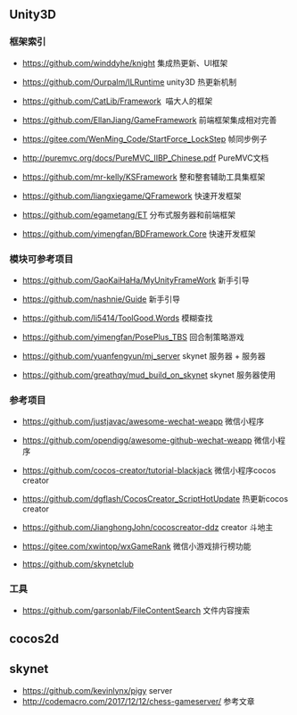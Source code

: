 

## Unity3D
### 框架索引
* https://github.com/winddyhe/knight 集成热更新、UI框架

* https://github.com/Ourpalm/ILRuntime unity3D 热更新机制

* https://github.com/CatLib/Framework  喵大人的框架

* https://github.com/EllanJiang/GameFramework 前端框架集成相对完善

* https://gitee.com/WenMing_Code/StartForce_LockStep 帧同步例子

* http://puremvc.org/docs/PureMVC_IIBP_Chinese.pdf PureMVC文档

* https://github.com/mr-kelly/KSFramework 整和整套辅助工具集框架

* https://github.com/liangxiegame/QFramework 快速开发框架

* https://github.com/egametang/ET 分布式服务器和前端框架

* https://github.com/yimengfan/BDFramework.Core 快速开发框架

### 模块可参考项目
* https://github.com/GaoKaiHaHa/MyUnityFrameWork 新手引导

* https://github.com/nashnie/Guide 新手引导

* https://github.com/li5414/ToolGood.Words  模糊查找

* https://github.com/yimengfan/PosePlus_TBS 回合制策略游戏

* https://github.com/yuanfengyun/mj_server skynet 服务器 + 服务器

* https://github.com/greathqy/mud_build_on_skynet  skynet 服务器使用

### 参考项目

* https://github.com/justjavac/awesome-wechat-weapp 微信小程序

* https://github.com/opendigg/awesome-github-wechat-weapp 微信小程序

* https://github.com/cocos-creator/tutorial-blackjack 微信小程序cocos creator

* https://github.com/dgflash/CocosCreator_ScriptHotUpdate 热更新cocos creator

* https://github.com/JianghongJohn/cocoscreator-ddz creator 斗地主

* https://gitee.com/xwintop/wxGameRank 微信小游戏排行榜功能
* https://github.com/skynetclub

### 工具
* https://github.com/garsonlab/FileContentSearch 文件内容搜索

## cocos2d

## skynet
* https://github.com/kevinlynx/pigy server
* http://codemacro.com/2017/12/12/chess-gameserver/ 参考文章

